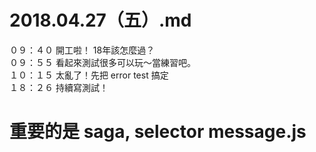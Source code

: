 # 2018.04.27（五）.md

０９：４０ 開工啦！ 18年該怎麼過？  
０９：５５ 看起來測試很多可以玩～當練習吧。  
１０：１５ 太亂了！先把 error test 搞定  
１８：２６ 持續寫測試！  

# 重要的是 saga, selector message.js  
